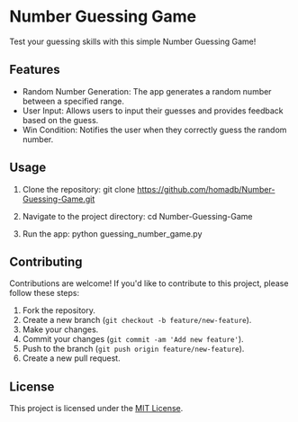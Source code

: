 # Number Guessing Game

Test your guessing skills with this simple Number Guessing Game!

## Features

- Random Number Generation: The app generates a random number between a specified range.
- User Input: Allows users to input their guesses and provides feedback based on the guess.
- Win Condition: Notifies the user when they correctly guess the random number.

## Usage

1. Clone the repository:
git clone https://github.com/homadb/Number-Guessing-Game.git

2. Navigate to the project directory:
cd Number-Guessing-Game

3. Run the app:
python guessing_number_game.py

## Contributing

Contributions are welcome! If you'd like to contribute to this project, please follow these steps:

1. Fork the repository.
2. Create a new branch (`git checkout -b feature/new-feature`).
3. Make your changes.
4. Commit your changes (`git commit -am 'Add new feature'`).
5. Push to the branch (`git push origin feature/new-feature`).
6. Create a new pull request.

## License

This project is licensed under the [MIT License](LICENSE).
